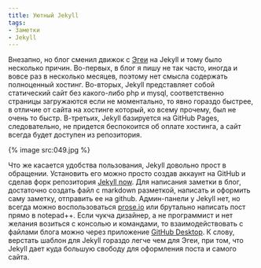```yaml
---
title: Уютный Jekyll
tags:
- Заметки
- Jekyll
---
```


Внезапно, но блог сменил движок с [Эгеи][1] на Jekyll и тому было несколько причин. Во-первых, в блог я пишу не так часто, иногда и вовсе раз в несколько месяцев, поэтому нет смысла содержать полноценный хостинг. Во-вторых, Jekyll представляет собой статический сайт без какого-либо php и mysql, соответственно страницы загружаются если не моментально, то явно гораздо быстрее, в отличие от сайта на хостинге который, ко всему прочему, был не очень то быстр. В-третьих, Jekyll базируется на GitHub Pages, следовательно, не придется беспокоится об оплате хостинга, а сайт всегда будет доступен из репозитория.

{% image src:049.jpg %}

Что же касается удобства пользования, Jekyll довольно прост в обращении. Установить его можно просто создав аккаунт на GitHub и сделав форк репозитория [Jekyll now][2]. Для написания заметки в блог, достаточно создать файл с markdown разметкой, написать и оформить саму заметку, отправить ее на github. Админ-панели у Jekyll нет, но всегда можно воспользоваться [prose.io][3] или брутально написать пост прямо в notepad++. Если чукча дизайнер, а не программист и нет желания возиться с консолью и командами, то взаимодействовать с файлами блога можно через приложение [GitHub Desktop][4]. К слову, верстать шаблон для Jekyll гораздо легче чем для Эгеи, при том, что Jekyll дает куда большую свободу для оформления поста и самого сайта.

[1]:  /blog/egeya/
[2]:  https://github.com/barryclark/jekyll-now
[3]:  http://prose.io
[4]:  https://desktop.github.com/